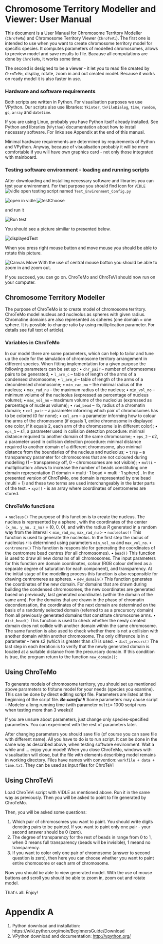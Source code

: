 # Chromosome Territory Modeller and Viewer: User Manual

This document is a User Manual for Chromosome Territory Modeller (`ChroTeMo`) and Chromosome Territory Viewer (`ChroTeVi`).
The first one is intended to use when you want to create chromosome territory model for specific species. It computes parameters of modelled chromosomes, allows to preview model and save results to file. Bacause all computations are done by `ChroTeMo`, it works some time.

The second is designed to be a viewer - it let you to read file created by `ChroTeMo`, display, rotate, zoom in and out created model. Because it works on ready model it is also faster in use.

### Hardware and software requirements
Both scripts are written in Python. For visualisation purposes we use VPython. 
Our scripts also use libraries: `Tkinter`, `tkFileDialog`, `time`, `random`, `gc`, `array` and `datetime`.

If you are using Linux, probably you have Python itself already installed.
See Python and libraries (`VPython`) documentation  about how to install necessary software. For links see Appendix at the end of this manual.

Minimal hardware requirements are determined by requirements of Python and VPython. Anyway, because of visualisation probably it will be more comfortable if you will have own graphics card - not only those integrated with mainboard.

### Testing software environment - loading and running scripts 
After downloading and installing necessary software and libraries you can test your environment.
For that purpose you should find icon for `VIDLE`
![vidle](http://i.imgur.com/6s7SjPy.jpg)
open testing script named `Test_Environment_Config.py` 

![open in vidle](http://i.imgur.com/hEU4N5b.jpg)
![testChoose](http://i.imgur.com/W10yKaD.jpg)

and run it

![Run test](http://i.imgur.com/kJwUrN8.jpg)

You should see a picture similiar to presented below.

![displayedTest](http://i.imgur.com/vCjkCf1.jpg)

When you press right mouse button and move mouse you should be able to rotate this picture. 

![Canvas Move ](http://i.imgur.com/BXam8bu.jpg)
With the use of central mouse botton you should be able to zoom in and zoom out.

If you succeed, you can go on. 
ChroTeMo and ChroTeVi should now run on your computer.

## Chromosome Territory Modeller
The purpose of ChroTeMo is to create model of chromosome territory.
ChroTeMo model nucleus and nucleolus as spheres with given radius. Chromatine domains are also represented as spheres (one domain = one sphere. It is possible to change ratio by using multiplication parameter. For details see full text of article).

### Variables in ChroTeMo
In our model there are some parameters, which can help to tailor and tune up the code for the simulation of chromosome territory arrangement in different species. When fitting implementation for a given purpose the following parameters can be set up  :
•	`chr_pair` – number of chromosomes pairs to be generated;
•	`l_arm_c` – table of length of the arms of a condensed chromosome;
•	`l_arm_d` – table of length of the arms of a decondensed chromosome;
•	`min_rad_nu` – the minimal radius of the nucleus;
•	`max_rad_nu` – the maximum radius of the nucleus;
•	`min_vol_no` – minimum volume of the nucleolus (expressed as percentage of nucleus  volume);
•	`max_vol_no` – maximum volume of the nucleolus (expressed as percentage of nucleus  volume);
•	`rad_bead` – rb, radius of a chromatin domain;
•	`col_pair` – a parameter informing which pair of chromosomes has to be colored (0 for none);
•	`col_arm` – a parameter informing how to colour the arms of the chromosome (if equals 1,  entire chromosome in displayed one color, if it equals 2, each arm of the chromosome is in different color);
•	`eps_1` – ɛ1, a parameter used in collision detection procedure: minimal distance required to another domain of the same chromosome; 
•	`eps_2` – ε2, a parameter used in collision detection procedure: minimal distance required to another domain of a different chromosome, also minimal distance from the boundaries of the nucleus and nucleolus;
•	`trsp` – a transparency parameter for chromosomes that are not coloured during modelling (1 – transparency off, 0 – chromosomes are not visible);
•	`multi` – multiplication: allows to increase the number of beads constituting one domain representation (1 domain = multi · 1 bead = multi · 1 sphere) . In the presented version of ChroTeMo, one domain is represented by one bead (multi = 1) and these two terms are used interchangeably in the latter parts of the text.
•	`xyz[]` - is an array where coordinates of centromeres are stored.


### ChroTeMo functions

•	`nucleus()` The purpose of this function is to create the nucleus. The nucleus is represented by a sphere , with the coordinates of the center `(x_nu, y_nu, z_nu)` = (0, 0, 0), and with the radius *R* generated in a random way from the interval < `min_rad_nu`, `max_rad_nu` >
•	`nucleolus()` This function is used to generate the nucleolus. In the first step the radius of nucleolus *r* is determined using parameters `min_vol_no` and `max_vol_no`.
•	`centromere()` This function is responsible for generating the coordinates of the centromere bead centres (for all chromosomes).
•	`bead()` This function is used to draw all new domains of all chromosomes. The input parameters for this function are domain coordinates, colour (RGB colour defined as a separate degree of saturation for each component), and transparency. At the initial stage of the modelling process  this function is also responsible for drawing centromeres as spheres.
•	`new_domain()` This function generates the coordinates of the new domain. 
For domains that are drawn during building the condensed chromosomes, the new coordinates are generated based on previously, last generated coordinates (within the domain of the same arm). 
For the domains that are drawn in the phase of chromatin decondensation, the coordinates of the next domain are determined on the basis of a randomly selected domain (referred to as a precursory domain) from all previously generated domains that constitute chromosome arms. 
•	`dist_bead()` This function is used to check whether the newly created domain does not collide with another domain within the same chromosome. The same function is also used to check whether there is not a collision with another domain within another chromosome. The only difference is in ε parameter – here ε2 (which is greater than ε1) is used. 
•	`dist_precurs()` The last step in each iteration is to verify that the newly generated domain is located at a suitable distance from the precursory domain. 
If this condition is true, the program return to the function `new_domain()`;


## Using ChroTeMo
To generate models of chromosome territory, you should set up mentioned above parameters to fit/tune model for your needs (species you examine). This can be done by direct editing script file. Parameters are listed at the beginning of the script file. 
***Be careful !!*** Some parameters may cause script - Modeler a long running time (with parameter `multi`= 1000 script runs when testing more than 3 weeks)!

If you are unsure about parameters, just change only species-specified parameters. You can experiment with the rest of parameters later.

After changing parameters you should save file (of course you can save file with different name).
All you have to do is to run script. It can be done in the same way as described above, when testing software environment.
Wait a while and ... enjoy your model!
When you close ChroTeMo, windows with visualisation will close, but the file with elements describing model remains in working directory. Files have names with convention: `workfile + data + time.txt`. 
They can be used as input files for ChroTeVi

## Using ChroTeVi
Load ChroTeVi script with VIDLE as mentioned above. Run it in the same way as previously. 
Then you will be asked to point to file generated by ChroTeMo.
 
Then, you will be asked some questions:
1. Which pair of chromosomes you want to paint. You should write digits denoting pairs to be painted. If you  want to paint only one pair - your second answer should be 0 (zero).
2. The degree of transparency for the rest of beads in range from 0 to 1, when 0 means full transparency (beads will be invisible), 1 meand no transparency.
3. If you want to color only one pair of chromosome (answer to second question is zero), then here you can choose whether you want to paint entire chomosome or each arm of chromosome.

Now you should be able to view generated model. 
With the use of mouse buttons and scroll you should be able to zoom in, zoom out and rotate model.

  
That's all.
Enjoy!


# Appendix A
1. Python download and installation: https://wiki.python.org/moin/BeginnersGuide/Download
2. VPython download and documentation: http://vpython.org/

